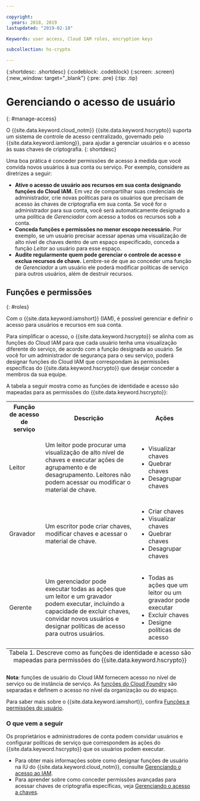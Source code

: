 ```yaml
---

copyright:
  years: 2018, 2019
lastupdated: "2019-02-18"

Keywords: user access, Cloud IAM roles, encryption keys

subcollection: hs-crypto

---
```


{:shortdesc: .shortdesc}
{:codeblock: .codeblock}
{:screen: .screen}
{:new_window: target="_blank"}
{:pre: .pre}
{:tip: .tip}

# Gerenciando o acesso de usuário
{: #manage-access}

O {{site.data.keyword.cloud_notm}} {{site.data.keyword.hscrypto}} suporta um sistema de controle de acesso centralizado, governado pelo {{site.data.keyword.iamlong}}, para ajudar a gerenciar usuários e o acesso às suas chaves de criptografia.
{: shortdesc}

Uma boa prática é conceder permissões de acesso à medida que você convida novos usuários à sua conta ou serviço. Por exemplo, considere as diretrizes a seguir:

- **Ative o acesso de usuário aos recursos em sua conta designando funções do Cloud IAM.**
    Em vez de compartilhar suas credenciais de administrador, crie novas políticas para os usuários que precisam de acesso às chaves de criptografia em sua conta. Se você for o administrador para sua conta, você será automaticamente designado a uma política de _Gerenciador_
com acesso a todos os recursos sob a conta.
- **Conceda funções e permissões no menor escopo necessário.**
    Por exemplo, se um usuário precisar acessar apenas uma visualização de alto nível de chaves dentro de um espaço especificado, conceda a função _Leitor_ ao usuário para esse espaço.
- **Audite regularmente quem pode gerenciar o controle de acesso e exclua recursos de chave.**
    Lembre-se de que ao conceder uma função de _Gerenciador_ a um usuário ele poderá modificar políticas de serviço para outros usuários, além de destruir recursos.

## Funções e permissões
{: #roles}

Com o {{site.data.keyword.iamshort}} (IAM), é possível gerenciar e definir o acesso para usuários e recursos em sua conta.

Para simplificar o acesso, o {{site.data.keyword.hscrypto}} se alinha com as funções do Cloud IAM para
que cada usuário tenha uma visualização diferente do serviço, de acordo com a função designada ao usuário. Se você for um
administrador de segurança para o seu serviço, poderá designar funções do Cloud IAM que correspondam às permissões específicas do
{{site.data.keyword.hscrypto}} que desejar conceder a membros da sua equipe.

A tabela a seguir mostra como as funções de identidade e acesso são mapeadas para as permissões do {{site.data.keyword.hscrypto}}:
<table>
  <tr>
    <th>Função de acesso de serviço</th>
    <th>Descrição</th>
    <th>Ações</th>
  </tr>
  <tr>
    <td><p>Leitor</p></td>
    <td><p>Um leitor pode procurar uma visualização de alto nível de chaves e executar ações de agrupamento e de desagrupamento. Leitores não podem acessar ou modificar o material de chave.</p></td>
    <td>
      <p>
        <ul>
          <li>Visualizar chaves</li>
          <li>Quebrar chaves</li>
          <li>Desagrupar chaves</li>
        </ul>
      </p>
    </td>
  </tr>
  <tr>
    <td><p>Gravador</p></td>
    <td><p>Um escritor pode criar chaves, modificar chaves e acessar o material de chave.</p></td>
    <td>
      <p>
        <ul>
          <li>Criar chaves</li>
          <li>Visualizar chaves</li>
          <li>Quebrar chaves</li>
          <li>Desagrupar chaves</li>
        </ul>
      </p>
    </td>
  </tr>
  <tr>
    <td><p>Gerente</p></td>
    <td><p>Um gerenciador pode executar todas as ações que um leitor e um gravador podem executar, incluindo a capacidade de excluir
chaves, convidar novos usuários e designar políticas de acesso para outros usuários.</p></td>
    <td>
      <p>
        <ul>
          <li>Todas as ações que um leitor ou um gravador pode executar</li>
          <li>Excluir chaves</li>
          <li>Designe políticas de acesso</li>
        </ul>
      </p>
    </td>
  </tr>
  <caption style="caption-side:bottom;">Tabela 1. Descreve como as funções de identidade e acesso são mapeadas para permissões do {{site.data.keyword.hscrypto}}</caption>
</table>

**Nota**: funções de usuário do Cloud IAM fornecem acesso no nível de serviço ou de instância de serviço. As [funções do Cloud Foundry](/docs/iam/cfaccess.html) são separadas e definem o acesso no nível da organização ou do espaço.

Para saber mais sobre o {{site.data.keyword.iamshort}}, confira [Funções e permissões do usuário](/docs/iam/users_roles.html#userroles).

### O que vem a seguir

Os proprietários e administradores de conta podem convidar usuários e configurar políticas de serviço que correspondem às ações do {{site.data.keyword.hscrypto}} que os usuários podem executar.

- Para obter mais informações sobre como designar funções de usuário na IU do {{site.data.keyword.cloud_notm}}, consulte [Gerenciando o acesso ao IAM](/docs/iam/mngiam.html).
- Para aprender sobre como conceder permissões avançadas para acessar chaves de criptografia específicas, veja [Gerenciando o acesso a chaves](/docs/services/hs-crypto/manage-access-api.html).
